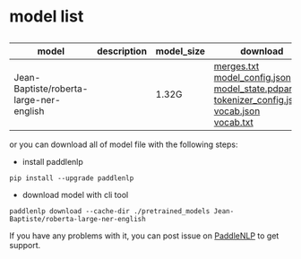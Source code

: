 #  model list

##  

| model  | description | model_size  | download         |
| --- | --- | --- | --- |
|Jean-Baptiste/roberta-large-ner-english|  | 1.32G | [merges.txt](https://bj.bcebos.com/paddlenlp/models/community/Jean-Baptiste/roberta-large-ner-english/merges.txt)<br>[model_config.json](https://bj.bcebos.com/paddlenlp/models/community/Jean-Baptiste/roberta-large-ner-english/model_config.json)<br>[model_state.pdparams](https://bj.bcebos.com/paddlenlp/models/community/Jean-Baptiste/roberta-large-ner-english/model_state.pdparams)<br>[tokenizer_config.json](https://bj.bcebos.com/paddlenlp/models/community/Jean-Baptiste/roberta-large-ner-english/tokenizer_config.json)<br>[vocab.json](https://bj.bcebos.com/paddlenlp/models/community/Jean-Baptiste/roberta-large-ner-english/vocab.json)<br>[vocab.txt](https://bj.bcebos.com/paddlenlp/models/community/Jean-Baptiste/roberta-large-ner-english/vocab.txt) |

or you can download all of model file with the following steps:

* install paddlenlp

```shell
pip install --upgrade paddlenlp
```

* download model with cli tool

```shell
paddlenlp download --cache-dir ./pretrained_models Jean-Baptiste/roberta-large-ner-english
```

If you have any problems with it, you can post issue on [PaddleNLP](https://github.com/PaddlePaddle/PaddleNLP) to get support.
